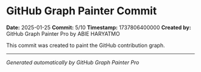 # GitHub Graph Painter Commit

**Date:** 2025-01-25
**Commit:** 5/10
**Timestamp:** 1737806400000
**Created by:** GitHub Graph Painter Pro by ABIE HARYATMO

This commit was created to paint the GitHub contribution graph.

---
*Generated automatically by GitHub Graph Painter Pro*
